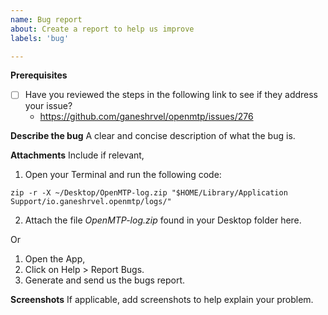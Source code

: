 ```yaml
---
name: Bug report
about: Create a report to help us improve
labels: 'bug'

---
```



**Prerequisites**

- [ ] Have you reviewed the steps in the following link to see if they address your issue? 
   - https://github.com/ganeshrvel/openmtp/issues/276

**Describe the bug**
A clear and concise description of what the bug is.


**Attachments**
Include if relevant,
1. Open your Terminal and run the following code:
```shell
zip -r -X ~/Desktop/OpenMTP-log.zip "$HOME/Library/Application Support/io.ganeshrvel.openmtp/logs/"
```
2. Attach the file *OpenMTP-log.zip* found in your Desktop folder here.

Or

1. Open the App,
2. Click on Help > Report Bugs.
3. Generate and send us the bugs report.

**Screenshots**
If applicable, add screenshots to help explain your problem.
